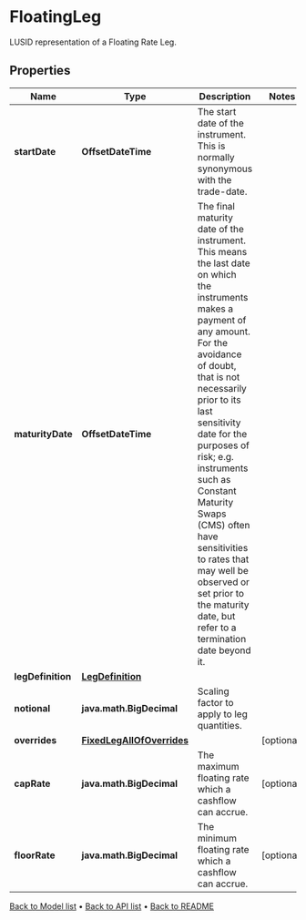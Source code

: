 

# FloatingLeg

LUSID representation of a Floating Rate Leg.

## Properties

| Name | Type | Description | Notes |
|------------ | ------------- | ------------- | -------------|
|**startDate** | **OffsetDateTime** | The start date of the instrument. This is normally synonymous with the trade-date. |  |
|**maturityDate** | **OffsetDateTime** | The final maturity date of the instrument. This means the last date on which the instruments makes a payment of any amount.  For the avoidance of doubt, that is not necessarily prior to its last sensitivity date for the purposes of risk; e.g. instruments such as  Constant Maturity Swaps (CMS) often have sensitivities to rates that may well be observed or set prior to the maturity date, but refer to a termination date beyond it. |  |
|**legDefinition** | [**LegDefinition**](LegDefinition.md) |  |  |
|**notional** | **java.math.BigDecimal** | Scaling factor to apply to leg quantities. |  |
|**overrides** | [**FixedLegAllOfOverrides**](FixedLegAllOfOverrides.md) |  |  [optional] |
|**capRate** | **java.math.BigDecimal** | The maximum floating rate which a cashflow can accrue. |  [optional] |
|**floorRate** | **java.math.BigDecimal** | The minimum floating rate which a cashflow can accrue. |  [optional] |



[Back to Model list](../README.md#documentation-for-models) &#8226; [Back to API list](../README.md#documentation-for-api-endpoints) &#8226; [Back to README](../README.md)


